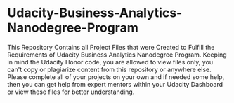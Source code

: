 # Udacity-Business-Analytics-Nanodegree-Program
This Repository Contains all Project Files that were Created to Fulfill the Requirements of Udacity Business Analytics Nanodegree Program. 
Keeping in mind the Udacity Honor code, you are allowed to view files only, you can't copy or plagiarize content from this repository or anywhere else. Please complete all of your projects on your own and if needed some help, then you can get help from expert mentors within your Udacity Dashboard or view these files for better understanding. 
